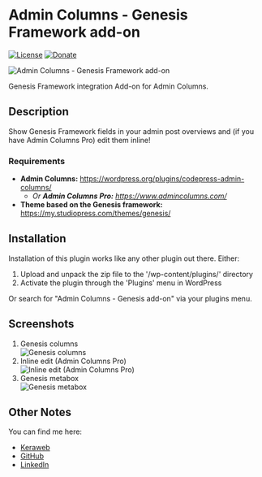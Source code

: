 # Admin Columns - Genesis Framework add-on
[![License](https://img.shields.io/badge/license-GPL--2.0%2B-green.svg)](https://github.com/JoryHogeveen/admincolumns-addon-members/blob/master/license.txt)
[![Donate](https://img.shields.io/badge/Donate-PayPal-green.svg)](https://www.paypal.com/cgi-bin/webscr?cmd=_donations&business=YGPLMLU7XQ9E8&lc=NL&item_name=Admin%20Columns%20-%20Genesis%20add-on&item_number=JWPP%2dACA-Genesis&currency_code=EUR&bn=PP%2dDonationsBF%3abtn_donateCC_LG%2egif%3aNonHosted)

![Admin Columns - Genesis Framework add-on](https://raw.githubusercontent.com/JoryHogeveen/admincolumns-addon-genesis/master/.github/assets/banner-1544x500.jpg)  

Genesis Framework integration Add-on for Admin Columns.

## Description

Show Genesis Framework fields in your admin post overviews and (if you have Admin Columns Pro) edit them inline!

### Requirements

* **Admin Columns:** https://wordpress.org/plugins/codepress-admin-columns/
  * *Or **Admin Columns Pro:** https://www.admincolumns.com/*
* **Theme based on the Genesis framework:** https://my.studiopress.com/themes/genesis/

## Installation

Installation of this plugin works like any other plugin out there. Either:

1. Upload and unpack the zip file to the '/wp-content/plugins/' directory
2. Activate the plugin through the 'Plugins' menu in WordPress

Or search for "Admin Columns - Genesis add-on" via your plugins menu.

## Screenshots

1. Genesis columns  
![Genesis columns](https://raw.githubusercontent.com/JoryHogeveen/admincolumns-addon-genesis/master/.github/assets/screenshot-1.jpg)  
2. Inline edit (Admin Columns Pro)  
![Inline edit (Admin Columns Pro)](https://raw.githubusercontent.com/JoryHogeveen/admincolumns-addon-genesis/master/.github/assets/screenshot-2.jpg)  
3. Genesis metabox  
![Genesis metabox](https://raw.githubusercontent.com/JoryHogeveen/admincolumns-addon-genesis/master/.github/assets/screenshot-3.jpg)  

## Other Notes

You can find me here:

*	[Keraweb](http://www.keraweb.nl/ "Keraweb")
*	[GitHub](https://github.com/JoryHogeveen/admincolumns-addon-members/)
*	[LinkedIn](https://nl.linkedin.com/in/joryhogeveen "LinkedIn profile")
